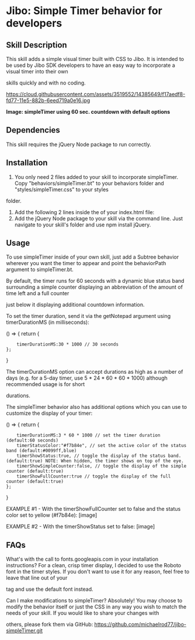 # Jibo: Simple Timer behavior for developers

## Skill Description

This skill adds a simple visual timer built with CSS to Jibo. It is intended to be used by Jibo SDK developers to have an easy way to incorporate a visual timer into their own

skills quickly and with no coding.

https://cloud.githubusercontent.com/assets/3519552/14385649/f17aedf8-fd77-11e5-882b-6eed719a0e16.jpg

**Image: simpleTimer using 60 sec. countdown with default options**

## Dependencies

This skill requires the jQuery Node package to run correctly.

## Installation

1. You only need 2 files added to your skill to incorporate simpleTimer.  Copy "behaviors/simpleTimer.bt" to your behaviors folder and "styles/simpleTimer.css" to your styles

folder.
1. Add the following 2 lines inside the <head> of your index.html file:
    <link rel="stylesheet" type="text/css" href="styles/simpleTimer.css" />
    <link href='https://fonts.googleapis.com/css?family=Roboto:300,100' rel='stylesheet' type='text/css'>
3. Add the jQuery Node package to your skill via the command line. Just navigate to your skill's folder and use npm install jQuery.

## Usage

To use simpleTimer inside of your own skill, just add a Subtree behavior wherever you want the timer to appear and point the behaviorPath argument to simpleTimer.bt.

By default, the timer runs for 60 seconds with a dynamic blue status band surrounding a simple counter displaying an abbreviation of the amount of time left and a full counter

just below it displaying additional countdown information.

To set the timer duration, send it via the getNotepad argument using timerDurationMS (in milliseconds):

() => {
	return {

		timerDurationMS:30 * 1000 // 30 seconds
	};

}

The timerDurationMS option can accept durations as high as a number of days (e.g. for a 5-day timer, use 5 * 24 * 60 * 60 * 1000) although recommended usage is for short

durations.

The simpleTimer behavior also has additional options which you can use to customize the display of your timer:

() => {
	return {

		timerDurationMS:3 * 60 * 1000 // set the timer duration (default:60 seconds)
		timerStatusColor:"#f7b84e", // set the active color of the status band (default:#0099ff,blue)
		timerShowStatus:true, // toggle the display of the status band. (default:true) NOTE: When hidden, the timer shows on top of the eye.
		timerShowSimpleCounter:false, // toggle the display of the simple counter (default:true)
		timerShowFullCounter:true // toggle the display of the full counter (default:true)
	};

}

EXAMPLE #1 - With the timerShowFullCounter set to false and the status color set to yellow (#f7b84e):
[image]

EXAMPLE #2 - With the timerShowStatus set to false:
[image]

## FAQs

What's with the call to fonts.googleapis.com in your installation instructions?
For a clean, crisp timer display, I decided to use the Roboto font in the timer styles. If you don't want to use it for any reason, feel free to leave that line out of your

<head> tag and use the default font instead.

Can I make modifications to simpleTimer?
Absolutely! You may choose to modify the behavior itself or just the CSS in any way you wish to match the needs of your skill.  If you would like to share your changes with

others, please fork them via GitHub: https://github.com/michaelrod77/jibo-simpleTimer.git
